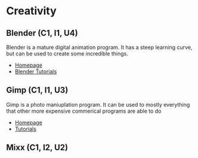 # Creativity

## Blender (C1, I1, U4)

Blender is a mature digital animation program. It has a steep learning curve, but can be used to create some incredible things.

* [Homepage](http://www.blender.org/)
* [Blender Tutorials](http://www.blenderguru.com/)

## Gimp (C1, I1, U3)

Gimp is a photo maniuplation program. It can be used to mostly everything that other more expensive commerical programs are able to do

* [Homepage](http://www.gimp.org/)
* [Tutorials](http://www.gimp.org/tutorials/)

## Mixx (C1, I2, U2)
